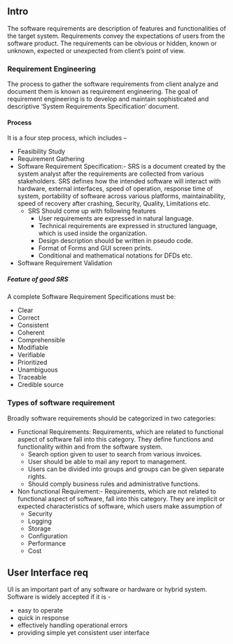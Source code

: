 ## Intro
The software requirements are description of features and functionalities of the target system. Requirements convey the expectations of users from the software product. The requirements can be obvious or hidden, known or unknown, expected or unexpected from client’s point of view.
### Requirement Engineering
The process to gather the software requirements from client analyze and document them is known as
requirement engineering.
The goal of requirement engineering is to develop and maintain sophisticated and descriptive ‘System Requirements Specification’ document.

#### Process
It is a four step process, which includes –
- Feasibility Study
- Requirement Gathering
- Software Requirement Specification:- SRS is a document created by the system analyst after the requirements are collected from various stakeholders. SRS defines how the intended software will interact with hardware, external interfaces, speed of operation, response time of system, portability of software across various platforms, maintainability, speed of recovery after crashing, Security, Quality, Limitations etc.
	- SRS Should come up with following features
		- User requirements are expressed in natural language.
		- Technical requirements are expressed in structured language, which is used inside the organization.
		- Design description should be written in pseudo code.
		- Format of Forms and GUI screen prints.
		- Conditional and mathematical notations for DFDs etc.
- Software Requirement Validation
##### Feature of good SRS
A complete Software Requirement Specifications must be:
- Clear
- Correct
- Consistent
- Coherent
- Comprehensible
- Modifiable
- Verifiable
- Prioritized
- Unambiguous
- Traceable
- Credible source

### Types of software requirement
Broadly software requirements should be categorized in two categories:
- Functional Requirements: Requirements, which are related to functional aspect of software fall into this category. They define functions and functionality within and from the software system.
	- Search option given to user to search from various invoices.
	- User should be able to mail any report to management.
	- Users can be divided into groups and groups can be given separate rights.
	- Should comply business rules and administrative functions.
- Non functional Requirement:- Requirements, which are not related to functional aspect of software, fall into this category. They are implicit or expected characteristics of software, which users make assumption of
	- Security
	- Logging
	- Storage
	- Configuration
	- Performance
	- Cost

## User Interface req
UI is an important part of any software or hardware or hybrid system. Software is widely accepted if it
is -
- easy to operate
- quick in response
- effectively handling operational errors
- providing simple yet consistent user interface
